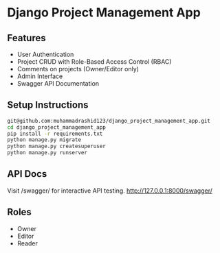 # Django Project Management App

## Features
- User Authentication
- Project CRUD with Role-Based Access Control (RBAC)
- Comments on projects (Owner/Editor only)
- Admin Interface
- Swagger API Documentation

## Setup Instructions
```bash
git@github.com:muhammadrashid123/django_project_management_app.git
cd django_project_management_app
pip install -r requirements.txt
python manage.py migrate
python manage.py createsuperuser
python manage.py runserver
```

## API Docs
Visit /swagger/ for interactive API testing.
http://127.0.0.1:8000/swagger/

## Roles
- Owner
- Editor
- Reader

